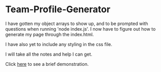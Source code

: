 # Team-Profile-Generator

I have gotten my object arrays to show up, and to be prompted with questions when running 'node index.js'.
I now have to figure out how to generate my page through the index.html. 

I have also yet to include any styling in the css file. 

I will take all the notes and help I can get. 

Click [here](https://vimeo.com/701478223/391fb80c5e) to see a brief demonstration. 